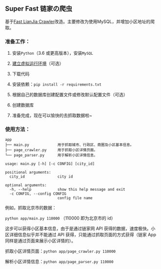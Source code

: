## Super Fast 链家の爬虫
基于[Fast LianJia Crawler](https://github.com/CaoZ/Fast-LianJia-Crawler)改造。主要修改为使用MySQL，并增加小区地址的爬取。

### 准备工作：

1. 安装`Python`（3.6 或更高版本），安装`MySQL`

2. [建立虚拟运行环境](https://www.baidu.com/s?wd=virtualenv)（可选）

3. 下载代码

4. 安装依赖：`pip install -r requirements.txt`

5. 根据自己的数据库创建配置文件或修改默认配置文件（可选）

6. 创建数据库

7. 准备完成，现在可以愉快的去抓取数据啦~


### 使用方法：

```
app
├── main.py             用于抓取城市、行政区、商圈及小区基本信息。
├── page_crawler.py     用于抓取小区详情页面。
└── page_parser.py      用于解析小区详情信息。
```

```
usage: main.py [-h] [-c CONFIG] [city_id]

positional arguments:
  city_id               city id

optional arguments:
  -h, --help            show this help message and exit
  -c CONFIG, --config CONFIG
                        config file name
```

例如，抓取北京市的数据：

`python app/main.py 110000` （110000 即为北京市的 id）

这步可以获得小区基本信息，由于是通过链家网 API 获得的数据，速度极快。小区详细信息似乎并不能通过 API 获得，只能通过抓取页面的方式获得（链家 App 同样是通过页面来展示小区详情的）。

抓取小区详情页面：`python app/page_crawler.py 110000`

解析小区详情信息：`python app/page_parser.py 110000`

<br>


